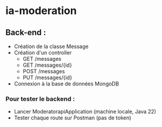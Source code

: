 # ia-moderation

## Back-end :
- Création de la classe Message
- Création d'un controller
  - GET /messages
  - GET /messages/{id}
  - POST /messages
  - PUT /messages/{id}
- Connexion à la base de données MongoDB

### Pour tester le backend :
- Lancer ModeratorapiApplication (machine locale, Java 22)
- Tester chaque route sur Postman (pas de token)
